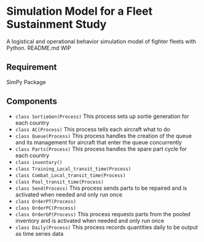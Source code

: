 # Simulation Model for a Fleet Sustainment Study
A logistical and operational behavior simulation model of fighter fleets with Python.
README.md WIP

## Requirement
SimPy Package

## Components
* `class SortieGen(Process)` This process sets up sortie generation for each country
* `class AC(Process)` This process tells each aircraft what to do
* `class Queue(Process)` This process handles the creation of the queue and its management for aircraft that enter the queue concurrently
* `class Parts(Process)` This process handles the spare part cycle for each country
* `class inventory()`
* `class Training_Local_transit_time(Process)`
* `class Combat_Local_transit_time(Process)`
* `class Pool_transit_time(Process)`
* `class Send(Process)` This process sends parts to be repaired and is activated when needed and only run once
* `class OrderPT(Process)`
* `class OrderPC(Process)`
* `class OrderGP(Process)` This process requests parts from the pooled inventory and is activated when needed and only run once
* `class Daily(Process)` This process records quantities daily to be output as time series data

